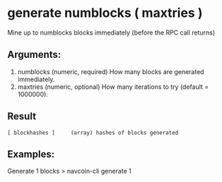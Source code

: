 # generate numblocks ( maxtries )

Mine up to numblocks blocks immediately (before the RPC call returns)

## Arguments:
1. numblocks    (numeric, required) How many blocks are generated immediately.
2. maxtries     (numeric, optional) How many iterations to try (default = 1000000).

## Result
    [ blockhashes ]     (array) hashes of blocks generated

## Examples:

Generate 1 blocks
    > navcoin-cli generate 1